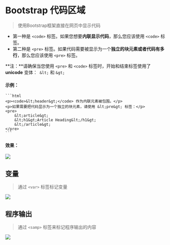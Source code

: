 # Bootstrap 代码区域

> 使用Bootstrap框架直接在网页中显示代码

* 第一种是 `<code>` 标签。如果您想要**内联显示代码**，那么您应该使用 `<code>` 标签。
* 第二种是 `<pre>` 标签。如果代码需要被显示为一个**独立的块元素或者代码有多行**，那么您应该使用 `<pre>` 标签。

**注：**请确保当您使用 `<pre>` 和 `<code>` 标签时，开始和结束标签使用了 **unicode** 变体：` &lt;` 和 `&gt;`

#### 示例：

	```html
	<p><code>&lt;header&gt;</code> 作为内联元素被包围。</p>
	<p>如果需要把代码显示为一个独立的块元素，请使用 &lt;pre&gt; 标签：</p>
	<pre>
		&lt;article&gt;
		&lt;h1&gt;Article Heading&lt;/h1&gt;
		&lt;/article&gt;
	</pre>
	```

#### 效果：

![](https://i.imgur.com/2zxdpO6.jpg)
<!--<img src='example_image/code_design.jpg' alt="code显示效果">-->

## 变量

> 通过 `<var>` 标签标记变量

![](https://i.imgur.com/DeCQduy.png)

## 程序输出

> 通过 `<samp>` 标签来标记程序输出的内容

![](https://i.imgur.com/JRHh8O7.png)
